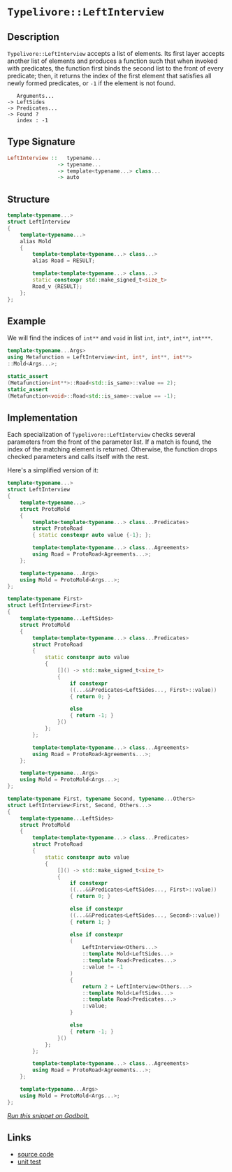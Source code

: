 <!-- Copyright 2024 Feng Mofan
SPDX-License-Identifier: Apache-2.0 -->

# `Typelivore::LeftInterview`

## Description

`Typelivore::LeftInterview` accepts a list of elements.
Its first layer accepts another list of elements and produces a function such that when invoked with predicates, the function first binds the second list to the front of every predicate;
then, it returns the index of the first element that satisfies all newly formed predicates, or `-1` if the element is not found.
<pre><code>   Arguments...
-> LeftSides
-> Predicates...
-> Found ?
   index : -1</code></pre>

## Type Signature

```Haskell
LeftInterview ::   typename...
                -> typename...
                -> template<typename...> class...
                -> auto
```

## Structure

```C++
template<typename...>
struct LeftInterview
{
    template<typename...>
    alias Mold
    {
        template<template<typename...> class...>
        alias Road = RESULT;

        template<template<typename...> class...>
        static constexpr std::make_signed_t<size_t>
        Road_v {RESULT};
    };  
};
```

## Example

We will find the indices of `int**` and `void` in list `int`, `int*`, `int**`, `int***`.

```C++
template<typename...Args>
using Metafunction = LeftInterview<int, int*, int**, int**>
::Mold<Args...>;

static_assert
(Metafunction<int**>::Road<std::is_same>::value == 2);
static_assert
(Metafunction<void>::Road<std::is_same>::value == -1);
```

## Implementation

Each specialization of `Typelivore::LeftInterview` checks several parameters from the front of the parameter list.
If a match is found, the index of the matching element is returned.
Otherwise, the function drops checked parameters and calls itself with the rest.

Here's a simplified version of it:

```C++
template<typename...>
struct LeftInterview
{
    template<typename...>
    struct ProtoMold
    {
        template<template<typename...> class...Predicates>
        struct ProtoRoad
        { static constexpr auto value {-1}; };

        template<template<typename...> class...Agreements>
        using Road = ProtoRoad<Agreements...>;
    };

    template<typename...Args>
    using Mold = ProtoMold<Args...>;
};

template<typename First>
struct LeftInterview<First>
{
    template<typename...LeftSides>
    struct ProtoMold
    {
        template<template<typename...> class...Predicates>
        struct ProtoRoad
        {   
            static constexpr auto value 
            {
                []() -> std::make_signed_t<size_t>
                {
                    if constexpr 
                    ((...&&Predicates<LeftSides..., First>::value))
                    { return 0; }

                    else
                    { return -1; }
                }()
            };
        };

        template<template<typename...> class...Agreements>
        using Road = ProtoRoad<Agreements...>;
    };

    template<typename...Args>
    using Mold = ProtoMold<Args...>;
};

template<typename First, typename Second, typename...Others>
struct LeftInterview<First, Second, Others...>
{
    template<typename...LeftSides>
    struct ProtoMold
    {
        template<template<typename...> class...Predicates>
        struct ProtoRoad
        {   
            static constexpr auto value 
            {
                []() -> std::make_signed_t<size_t>
                {
                    if constexpr 
                    ((...&&Predicates<LeftSides..., First>::value))
                    { return 0; }

                    else if constexpr 
                    ((...&&Predicates<LeftSides..., Second>::value))
                    { return 1; }

                    else if constexpr
                    (
                        LeftInterview<Others...>
                        ::template Mold<LeftSides...>
                        ::template Road<Predicates...>
                        ::value != -1
                    )
                    { 
                        return 2 + LeftInterview<Others...>
                        ::template Mold<LeftSides...>
                        ::template Road<Predicates...>
                        ::value; 
                    }

                    else
                    { return -1; }
                }()
            };
        };

        template<template<typename...> class...Agreements>
        using Road = ProtoRoad<Agreements...>;
    };

    template<typename...Args>
    using Mold = ProtoMold<Args...>;
};
```

[*Run this snippet on Godbolt.*](https://godbolt.org/#z:OYLghAFBqd5QCxAYwPYBMCmBRdBLAF1QCcAaPECAMzwBtMA7AQwFtMQByARg9KtQYEAysib0QXACx8BBAKoBnTAAUAHpwAMvAFYTStJg1DIApACYAQuYukl9ZATwDKjdAGFUtAK4sGIAKz%2BpK4AMngMmAByPgBGmMQSUqQADqgKhE4MHt6%2BAUGp6Y4CYRHRLHEJXEl2mA6ZQgRMxATZPn6Btpj2RQwNTQQlUbHxidIKjc2tuR3j/YNlFaMAlLaoXsTI7BzmAMzhyN5YANQmO25ejrSEAJ6n2CYaAIK7%2B4eYJ2fI4%2BhYVHcPzyeBEwLGSBmBpzcBGuyUYrEwADokf8nuNiF4HEcQpgqAQAJKCeIANzwmAA7gCTAB2KxPI70o7A0HgzCQ6Gw5hsJEIlGPBlHNEYghHZTEVBEACynnQAP51NpfP5DKZYKYELOKpZbJhcK5yJ22COByYCgU3NFmHwomBCl5SoZgsxovFqAASqgmDK6faTjSBY1HMgjQJxphVMliEcmBdUEciWIvO95QBaLjUgAipwsvszOwVsp9mrVrI1INV6qhOs5iP1huNpu5j2AxEwIMYBFtBoL9q86SMR3dno%2B6ZFYqIg5lZybLbbgjNtaz3Zzi6eS6LFfZuprCMexGAnfu3vpvfCwCOUto6GHo5dF8nbl3%2B%2B5/zzlKpufzQLLWo1VfhRwAMTwYhxl5R1hWxXECWBYgSXJSEgJAgheXlNdv2LbUOXhblIOEPAsAPJdwJvSVpSXVCjyVdcSyhdCNz/PUeQNI0DAbJELStYtCMo/liOdccPS9RV7XlBklx9f01TwIM0AYUNw0jaMiDjBMkx4n0KOEiSlRMfwrH8dMICWI5kzuf10BAEAWCYABrTAAH10mACJ0Hs5CznSAAvBz3MPLTtLEmlxICpU8CoYM5OBBSTnUkKGSgZ8zAANnMJKOOkrjIVwoR8MwecEVIQDgNAg1LPjbxMCWJZgri%2BlRJbAh1gYI4NCzZdV1i2quiUGravqzBGuIZrUzajNeokjMjPGwKP16sbXw6/zlTomjqMwrdn2Y%2Bt8unVs2DnO0fRPfsJ2vfi3UEyFdtnDtNvuBatPmz8tLW38sMYx9uK046zzvM6x1QO8rr3fKX3zd8V0BR5Xsrd73kQ8ZCs3asjiEWoBHQJGGO3AB5AgEHiL7iNw6DiVJCkzgRghCrR2TMaOPGCZAu63wVfkYeR7CkWy3Kvt4gh0SdAGgcozSJI5lb1urO6WJNfL0utPLDvtPiAYnOa/Tqzr%2BakmSQyiiMoxjFSKpipaRKC7WNL03TDOM0zmO%2BSzrLsxy8Gcy03MhLyfOVvrLfN2qwoi%2BTDemgKEuRZLUoVzKzh5gjuUKqm7jK1SqvD7T%2BsG5rWrzdqodqn1uveYPZNDyNM4kyOeWj5LY5tLKcTwxOkRp9GGEnbA04qjOrYC7OmqONN87Gxai/tEujjL/WwwjKufQgBeApJwlYPJyFGcJln%2B9qyzqPPMj4%2BbnLW6YvyJ%2B0/eVoHS6zgbvKd8Dy%2Be8TI4wDAU4RxG3eJOq3%2BNJ%2BmXtpBqQ8zAnEsFiZupN17wTOFvZmC4AEBWvsyYsh9LxN1xKfR%2BSDn4T1QeWd46t74tk4jaJ%2Bl8JKvxLNmYBcoIbjyofSEu9DArZlAUNEyI86GMPwRbO2mcnoa1mkw%2B0Es0H0ThjLbajZmx7XbHzI6fYzynS/iRC6norryJuqDLsD0GGiMLstSRq1saNhBn7H6GCrzqPOkDKcIMWYPWEU8AA9AAKi8d4nxbiASeK8QAFWwEIQJ3i/HuJ8VEjxESoYvAYAcLwxxIQXDoDcFCX5TFSy5juSxXYnjWIlANJgVAvAJJ6NeVeME4IUzcOEam09BAeMKvUrxLSmkeN5JZBxD4nELhcaiAM0l7Jy3iMhJ4EAimNFKeUzIkJWmdNKiAEhbgnYgDwAoRy8JU4gHKm/L%2B6izDVQerMQMIzTRjIBJM4pMy6gCEhESVA%2BEdkrLWRsrZbAdl7KTDsXM38uDHIsBwFYtBOD%2BF4H4bgvBUCcDcNYawAo1gbCTGYHYPBSAEE0MClYNkAhUgRDsAAHElKkOwSUaCJaSgAnDsfQnBJC8BYBIDQGhSCQq0KQGFHBeAKBAKyzFHAtArDgLAGAiAQBrAIMkC45BKBoFBHQeIkR4ScFUMS5MSVJBHGAMgIMUgERmF4JaQgJB8J6H4IIEQYh2BJAtfIJQagsWkF0FwUgZJiBMGSJwHgIKwUQqdVynGFxpXClQOFNVSUNVap1XqyQBqjgQA8Aq%2BgldUUAt4AKoVpAIBIHlckRVZAKAQDzQWkAwApBmD4HQGCvKIAxCdTEcITRrjet4I25gxBrg4xiNoWoAr0Xyv2gQHGDBaAtsFbwLAMQvDADcGIWgvKoWkCwNZIw4gJ3LuAn2vARI8pOrDLUC4Wx0X1K6E6q4MQPWdo8FgJ1As8BMqXbu4gMQ0iYHTCCQwwArhGCxSsKgBh9wADVyY4w5K2mQlrRDiFtbIRQKh1AbpdfoL9KB4WWH0HgGIvLIArFQMkHoi7kzfC/qYSw1gzActQM%2B4gvN4ArBqHcvwEBXBTD8K60I4QhjlBGK6goGQBBsb0Pxno8xhiVE6N0eoEwWieDaHoRjPQ%2BjNDEzxiTsxJhydyK6jTAwuMLF4wxpFmwJC%2Bo4OCtlAbOBHAjVG7Vurh5xvARAXAJrU1oqWBmv9KwCaehGEZUguLJA7ARDSqkkgNCSDMJIJKLL/BJSpXSjgDLSBMrRQiJKXAkqEqpYSrL/hJBcH8DSpKlmN1cp5XyjFf7s1ipzRK4NMqi0lpTcqtgnAmgsCJFSZMTBZb9i4FShEXAEQcuNUQWjFlXV2qtTB6Qdr4OOqQyASt7rPWtrMxZ9l0LOBBqlRcI4YaozEC6z1vrxoBtDZGxoBNSb80pogTsI5XmJ3CtzagZN8RZXFo%2B/dkYnXuvJgu%2BWqlXBWU0FoDWyg9aN3tubRBuHnbu29ocBBwd7YR1jqdVOmdc7aALogyur966OX4BbHUXdi6xuqEPcCCDp7QUbovVe64N6tgcvvY%2B9Fz7X1KA/au79p4asAaYMB0D4Gl0zegza%2BbcGHWIY5boStBhf1kasBhi9OGAv4cI5wYjBBJzpjVxRqjNG6O4ck9u5wLHO5CY453VTiw%2BNpAE1kLT7GUgu9E/p8TCmuhW96DJu3lumPKb06UX3Omg/u4UzJx3hnVjrBMwCpLW2rMcGO6d3r/WzyDeG6NhNrmJuPfTdV17PnMB%2BYSAFxnKW0tDci1SYrVJSVRZi4VsrVHOCVf5TVkV4rJUhu%2By1pVKqOCdc1UcFgCgiRBiJHnlk4wjX4Am2a6bshZsy8g/ahDTrdC0rW16qFm3/Xld2410N4UJ9aun7PuMC%2BuLCkTb9gtj2diebL1m%2BrI/C1ypfym3ZZAZIZIeyefKleyRfAgEZE7TVKtSHQmaHBtJtTtBHZArtHtPtNHD7IdTHcdUnTAadWdedRddFInNddnSdLdCnPdDdA9ZAI9enQkRnDlZnZtNnO9WjLnXgHnN9fnYnIXV7PgQDBQEDckMDRgCDKXa1CQWXQQRbBXHQEAWlFXYwdDGwTXejTlAjTIRdNxJ2Y3SwSjaFM3AiTQxTTIFwW3GPe3dAePCTETTIYPBw4oH3NTP3KTAQMPYPcwzwuPVwp3WwaPHID3XTOw0zRPZFcIxnNPM/DPa/KfGfOfB/G0J/IvEgEvD/TNbFUgXzLAavMzOvFbIbHYHYQISLMHClHYKkbLTvHbblWwKrLIqqQLEAKLDLLgJ7JKJ7KlTLZKDQKkJLHYU/LveoposzQ1WozlbvT/bI59dIZwSQIAA)

## Links

- [source code](../../../../conceptrodon/typelivore/left_interview.hpp)
- [unit test](../../../../tests/unit/typelivore/left_interview.test.hpp)
